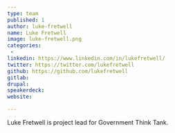 ```yaml
---
type: team
published: 1
author: luke-fretwell
name: Luke Fretwell
image: luke-fretwell.png
categories:
 - 
linkedin: https://www.linkedin.com/in/lukefretwell/
twitter: https://twitter.com/lukefretwell
github: https://github.com/lukefretwell
gitlab: 
drupal: 
speakerdeck: 
website: 

---
```


Luke Fretwell is project lead for Government Think Tank. 